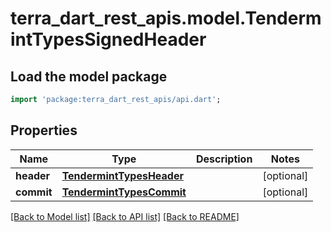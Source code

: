 # terra_dart_rest_apis.model.TendermintTypesSignedHeader

## Load the model package
```dart
import 'package:terra_dart_rest_apis/api.dart';
```

## Properties
Name | Type | Description | Notes
------------ | ------------- | ------------- | -------------
**header** | [**TendermintTypesHeader**](TendermintTypesHeader.md) |  | [optional] 
**commit** | [**TendermintTypesCommit**](TendermintTypesCommit.md) |  | [optional] 

[[Back to Model list]](../README.md#documentation-for-models) [[Back to API list]](../README.md#documentation-for-api-endpoints) [[Back to README]](../README.md)


